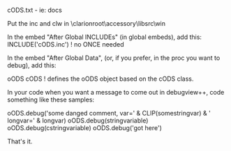 cODS.txt - ie: docs

Put the inc and clw in \clarionroot\accessory\libsrc\win

In the embed "After Global INCLUDEs" (in global embeds), add this:
  INCLUDE('cODS.inc')  ! no ONCE needed


In the embed "After Global Data", (or, if you prefer, in the proc you want to debug), add this: 

oODS cODS  ! defines the oODS object based on the cODS class. 


In your code when you want a message to come out in debugview++, code something like these samples:

 oODS.debug('some danged comment, var=' & CLIP(somestringvar) & ' longvar=' & longvar) 
 oODS.debug(stringvariable)
 oODS.debug(cstringvariable)
 oODS.debug('got here') 

 That's it. 